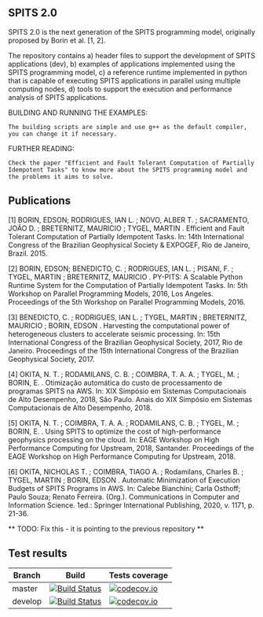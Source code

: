 ## SPITS 2.0

SPITS 2.0 is the next generation of the SPITS programming model, originally proposed by Borin et al. [1, 2].

The repository contains a) header files to support the development of SPITS applications (dev), b) examples of applications implemented using the SPITS programming model, c) a reference runtime implemented in python that is capable of executing SPITS applications in parallel using multiple computing nodes, d) tools to support the execution and performance analysis of SPITS applications.


BUILDING AND RUNNING THE EXAMPLES:

    The building scripts are simple and use g++ as the default compiler, you can change it if necessary.

FURTHER READING:

    Check the paper "Efficient and Fault Tolerant Computation of Partially Idempotent Tasks" to know more about the SPITS programming model and the problems it aims to solve.

## Publications

[1] BORIN, EDSON; RODRIGUES, IAN L. ; NOVO, ALBER T. ; SACRAMENTO, JOÃO D. ; BRETERNITZ, MAURICIO ; TYGEL, MARTIN . Efficient and Fault Tolerant Computation of Partially Idempotent Tasks. In: 14th International Congress of the Brazilian Geophysical Society & EXPOGEF, Rio de Janeiro, Brazil. 2015.

[2] BORIN, EDSON; BENEDICTO, C. ; RODRIGUES, IAN L. ; PISANI, F. ; TYGEL, MARTIN ; BRETERNITZ, MAURICIO . PY-PITS: A Scalable Python Runtime System for the Computation of Partially Idempotent Tasks. In: 5th Workshop on Parallel Programming Models, 2016, Los Angeles. Proceedings of the 5th Workshop on Parallel Programming Models, 2016.

[3] BENEDICTO, C. ; RODRIGUES, IAN L. ; TYGEL, MARTIN ; BRETERNITZ, MAURICIO ; BORIN, EDSON . Harvesting the computational power of heterogeneous clusters to accelerate seismic processing. In: 15th International Congress of the Brazilian Geophysical Society, 2017, Rio de Janeiro. Proceedings of the 15th International Congress of the Brazilian Geophysical Society, 2017.

[4] OKITA, N. T. ; RODAMILANS, C. B. ; COIMBRA, T. A. A. ; TYGEL, M. ; BORIN, E. . Otimização automática do custo de processamento de programas SPITS na AWS. In: XIX Simpósio em Sistemas Computacionais de Alto Desempenho, 2018, São Paulo. Anais do XIX Simpósio em Sistemas Computacionais de Alto Desempenho, 2018.

[5] OKITA, N. T. ; COIMBRA, T. A. A. ; RODAMILANS, C. B. ; TYGEL, M. ; BORIN, E. . Using SPITS to optimize the cost of high-performance geophysics processing on the cloud. In: EAGE Workshop on High Performance Computing for Upstream, 2018, Santander. Proceedings of the EAGE Workshop on High Performance Computing for Upstream, 2018.

[6] OKITA, NICHOLAS T. ; COIMBRA, TIAGO A. ; Rodamilans, Charles B. ; TYGEL, MARTIN ; BORIN, EDSON . Automatic Minimization of Execution Budgets of SPITS Programs in AWS. In: Calebe Bianchini; Carla Osthoff; Paulo Souza; Renato Ferreira. (Org.). Communications in Computer and Information Science. 1ed.: Springer International Publishing, 2020, v. 1171, p. 21-36.



** TODO: Fix this - it is pointing to the previous repository **
## Test results
Branch          | Build         | Tests coverage
----------------|-------------- | --------------
master          | [![Build Status](https://travis-ci.org/hpg-cepetro/spitz.svg?branch=master)](https://travis-ci.org/hpg-cepetro/spitz) | [![codecov.io](https://codecov.io/github/hpg-cepetro/spitz/coverage.svg?branch=master)](https://codecov.io/github/hpg-cepetro/spitz)
develop         | [![Build Status](https://travis-ci.org/hpg-cepetro/spitz.svg?branch=develop)](https://travis-ci.org/hpg-cepetro/spitz) | [![codecov.io](https://codecov.io/github/hpg-cepetro/spitz/coverage.svg?branch=develop)](https://codecov.io/github/hpg-cepetro/spitz)

